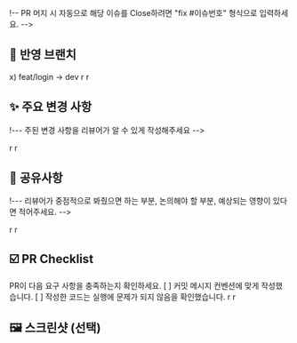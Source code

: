!-- PR 머지 시 자동으로 해당 이슈를 Close하려면 "fix #이슈번호" 형식으로 입력하세요. -->
## 🌿 반영 브랜치
x) feat/login -> dev
r
r
## ✨ 주요 변경 사항
!--- 주된 변경 사항을 리뷰어가 알 수 있게 작성해주세요 -->
 

r
r
## 💬 공유사항
!--- 리뷰어가 중점적으로 봐줬으면 하는 부분, 논의해야 할 부분, 예상되는 영향이 있다면 적어주세요. -->

r
r
## ☑️ PR Checklist
  PR이 다음 요구 사항을 충족하는지 확인하세요.
 [ ] 커밋 메시지 컨벤션에 맞게 작성했습니다.
 [ ] 작성한 코드는 실행에 문제가 되지 않음을 확인했습니다.
r
r
## 🖼️ 스크린샷 (선택)

